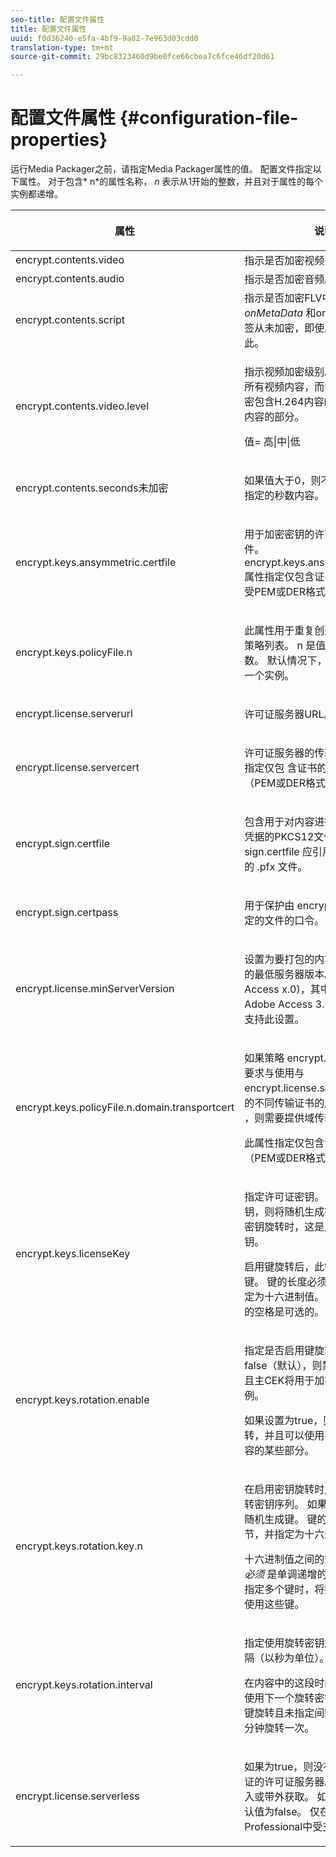 ```yaml
---
seo-title: 配置文件属性
title: 配置文件属性
uuid: f0d36240-e5fa-4bf9-9a82-7e963d03cdd0
translation-type: tm+mt
source-git-commit: 29bc8323460d9be0fce66cbea7c6fce46df20d61

---
```



# 配置文件属性 {#configuration-file-properties}

运行Media Packager之前，请指定Media Packager属性的值。 配置文件指定以下属性。 对于包含* n*的属性名称， *n* 表示从1开始的整数，并且对于属性的每个实例都递增。

<table frame="all" colsep="1" rowsep="1" class="+ topic/table adobe-d/table " id="table_dx4_mpy_n4"> 
 <thead class="- topic/thead "> 
  <tr rowsep="1" class="- topic/row "> 
   <th colname="1" class="- topic/entry entry"> <p class="- topic/p ">属性 </p> </th> 
   <th colname="2" class="- topic/entry entry"> <p class="- topic/p ">说明 </p> </th> 
  </tr> 
 </thead>
 <tbody class="- topic/tbody "> 
  <tr rowsep="1" class="- topic/row "> 
   <td colname="1" class="- topic/entry "><span class="codeph"> encrypt.contents.video</span> </td> 
   <td colname="2" class="- topic/entry "> 指示是否加密视频内容。 </td> 
  </tr> 
  <tr rowsep="1" class="- topic/row "> 
   <td colname="1" class="- topic/entry "><span class="codeph"> encrypt.contents.audio</span> </td> 
   <td colname="2" class="- topic/entry "> 指示是否加密音频。 </td> 
  </tr> 
  <tr rowsep="1" class="- topic/row "> 
   <td colname="1" class="- topic/entry "><span class="codeph"> encrypt.contents.script</span> </td> 
   <td colname="2" class="- topic/entry ">指示是否加密FLV中的脚本数据。 <i class="+ topic/ph hi-d/i ">onMetaData</i> 和onXMP <i class="+ topic/ph hi-d/i "></i> 脚本数据标签从未加密，即使启用此选项也是如此。 </td> 
  </tr> 
  <tr rowsep="1" class="- topic/row "> 
   <td colname="1" class="- topic/entry "><span class="codeph"> encrypt.contents.video.level</span> </td> 
   <td colname="2" class="- topic/entry "> <p class="- topic/p ">指示视频加密级别。 高值用于加密所有视频内容，而中值和低值用于加密包含H.264内容的F4V文件的视频内容的部分。 </p> <p class="- topic/p ">值= <span class="codeph"> 高|中|低</span> </p> </td> 
  </tr> 
  <tr rowsep="1" class="- topic/row "> 
   <td colname="1" class="- topic/entry "><span class="codeph"> encrypt.contents.seconds未加密</span> </td> 
   <td colname="2" class="- topic/entry "> <p class="- topic/p ">如果值大于0，则不会加密文件开头指定的秒数内容。 </p> </td> 
  </tr> 
  <tr rowsep="1" class="- topic/row "> 
   <td colname="1" class="- topic/entry "><span class="codeph"> encrypt.keys.ansymmetric.certfile</span> </td> 
   <td colname="2" class="- topic/entry "> <p class="- topic/p ">用于加密密钥的许可证服务器证书文件。 encrypt.keys.ansymmetric.certfile <span class="codeph"></span> 属性指定仅包含证书的文件（可以接受PEM或DER格式）。 </p> </td> 
  </tr> 
  <tr rowsep="1" class="- topic/row "> 
   <td colname="1" class="- topic/entry "><span class="+ topic/ph pr-d/codeph codeph">encrypt.keys.policyFile.n</span> </td> 
   <td colname="2" class="- topic/entry "> <p class="- topic/p ">此属性用于重复创建要应用于内容的策略列表。 <span class="codeph"> n</span> 是值为1或更大的整数。 默认情况下，客户端将使用第一个实例。 </p> </td> 
  </tr> 
  <tr rowsep="1" class="- topic/row "> 
   <td colname="1" class="- topic/entry "><span class="codeph"> encrypt.license.serverurl</span> </td> 
   <td colname="2" class="- topic/entry "> <p class="- topic/p ">许可证服务器URL。 </p> </td> 
  </tr> 
  <tr rowsep="1" class="- topic/row "> 
   <td colname="1" class="- topic/entry "><span class="codeph"> encrypt.license.servercert</span> </td> 
   <td colname="2" class="- topic/entry "> <p class="- topic/p ">许可证服务器的传输证书。 此属性指定仅包 <span class="filepath"> 含证书的。cer</span> 文件（PEM或DER格式可接受）。 </p> </td> 
  </tr> 
  <tr rowsep="1" class="- topic/row "> 
   <td colname="1" class="- topic/entry "><span class="codeph"> encrypt.sign.certfile</span> </td> 
   <td colname="2" class="- topic/entry "> <p class="- topic/p ">包含用于对内容进行签名的打包程序凭据的PKCS12文件。 encrypt. <span class="codeph"> sign.certfile</span> 应引用包含证书和私钥的 <span class="filepath"> .pfx</span> 文件。 </p> </td> 
  </tr> 
  <tr rowsep="1" class="- topic/row "> 
   <td colname="1" class="- topic/entry "><span class="codeph"> encrypt.sign.certpass</span> </td> 
   <td colname="2" class="- topic/entry "> <p class="- topic/p ">用于保护由 <span class="codeph"> encrypt.sign.certfile指定的文件的口令</span>。 </p> </td> 
  </tr> 
  <tr rowsep="1" class="- topic/row "> 
   <td colname="1" class="- topic/entry "><span class="codeph"> encrypt.license.minServerVersion</span> </td> 
   <td colname="2" class="- topic/entry "> <p class="- topic/p ">设置为要打包的内容颁发许可证所需的最低服务器版本。 指定x(Adobe Access x.0)，其中x =主发行号。 Adobe Access 3.0之前的服务器不支持此设置。 </p> </td> 
  </tr> 
  <tr rowsep="1" class="- topic/row "> 
   <td colname="1" class="- topic/entry "><span class="codeph">encrypt.keys.policyFile.n.domain.transportcert</span> </td> 
   <td colname="2" class="- topic/entry "> <p class="- topic/p ">如果策略 <span class="+ topic/ph pr-d/codeph codeph"> encrypt.keys.policyFile.n要求与使用与</span> encrypt.license.servercert中指定的不同传输证书的服务器进行域注册 <span class="+ topic/ph pr-d/codeph codeph"></span>，则需要提供域传输证书。 </p> <p class="- topic/p ">此属性指定仅包含证书的文件（PEM或DER格式可接受）。 </p> </td> 
  </tr> 
  <tr rowsep="1" class="- topic/row "> 
   <td colname="1" class="- topic/entry "><span class="codeph"> encrypt.keys.licenseKey</span> </td> 
   <td colname="2" class="- topic/entry "> <p class="- topic/p ">指定许可证密钥。 如果未指定密钥，则将随机生成密钥。 当未启用密钥旋转时，这是用于加密内容的密钥。 </p> <p class="- topic/p ">启用键旋转后，此键用于保护旋转键。 键的长度必须为16字节，并指定为十六进制值。 十六进制值之间的空格是可选的。 </p> </td> 
  </tr> 
  <tr rowsep="1" class="- topic/row "> 
   <td colname="1" class="- topic/entry "><span class="codeph"> encrypt.keys.rotation.enable</span> </td> 
   <td colname="2" class="- topic/entry "> <p class="- topic/p ">指定是否启用键旋转。 如果设置为false（默认），则禁用密钥旋转，并且主CEK将用于加密内容中的所有范例。 </p> <p class="- topic/p ">如果设置为true，则将启用密钥旋转，并且可以使用不同的密钥加密内容的某些部分。 </p> </td> 
  </tr> 
  <tr rowsep="1" class="- topic/row "> 
   <td colname="1" class="- topic/entry "><span class="codeph">encrypt.keys.rotation.key.n</span> </td> 
   <td colname="2" class="- topic/entry "> <p class="- topic/p ">在启用密钥旋转时用于加密内容的旋转密钥序列。 如果未指定键，则将随机生成键。 键的长度必须为16字节，并指定为十六进制值。 </p> <p class="- topic/p ">十六进制值之间的空格是可选的。 <i class="+ topic/ph hi-d/i ">n必须</i> 是单调递增的，从1开始。 当指定多个键时，将按指示的顺序循环使用这些键。 </p> </td> 
  </tr> 
  <tr rowsep="1" class="- topic/row "> 
   <td colname="1" class="- topic/entry "><span class="codeph"> encrypt.keys.rotation.interval</span> </td> 
   <td colname="2" class="- topic/entry "> <p class="- topic/p ">指定使用旋转密钥加密内容范例的间隔（以秒为单位）。 </p> <p class="- topic/p ">在内容中的这段时间经过加密后，将使用下一个旋转密钥。 如果启用了键旋转且未指定间隔，则键将每15分钟旋转一次。 </p> </td> 
  </tr> 
  <tr rowsep="0" class="- topic/row "> 
   <td colname="1" class="- topic/entry "><span class="codeph"> encrypt.license.serverless</span> </td> 
   <td colname="2" class="- topic/entry "> <p class="- topic/p ">如果为true，则没有可从中获取许可证的许可证服务器。 许可证必须嵌入或带外获取。 如果未指定，则默认值为false。 仅在Adobe Access Professional中受支持。 </p> </td> 
  </tr> 
 </tbody> 
</table>

